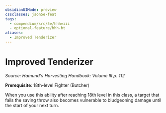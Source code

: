 ```yaml
---
obsidianUIMode: preview
cssclasses: json5e-feat
tags:
  - compendium/src/5e/hhhviii
  - optional-feature/hhh-bt
aliases:
  - Improved Tenderizer
---
```

# Improved Tenderizer
*Source: Hamund's Harvesting Handbook: Volume III p. 112*  

**Prerequisite**: 18th-level Fighter (Butcher)

When you use this ability after reaching 18th level in this class, a target that fails the saving throw also becomes vulnerable to bludgeoning damage until the start of your next turn.